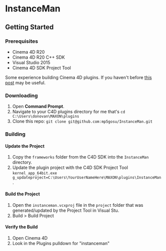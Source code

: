 # InstanceMan

## Getting Started

### Prerequisites

* Cinema 4D R20
* Cinema 4D R20 C++ SDK
* Visual Studio 2015
* Cinema 4D SDK Project Tool

Some experience building Cinema 4D plugins. If you haven't before [this post](https://plugincafe.maxon.net/topic/10967/compiling-the-cinema-4d-r20-c-sdk-examples/4) may be useful.

### Downloading

1. Open **Command Prompt**.
1. Navigate to your C4D plugins directory for me that's `cd C:\Users\donovan\MAXON\plugins`
1. Clone this repo: `git clone git@github.com:mp5gosu/InstanceMan.git`

### Building

#### Update the Project

1. Copy the `frameworks` folder from the C4D SDK into the `InstanceMan` directory.
1. Update the plugin project with the C4D SDK Project Tool `kernel_app_64bit.exe g_updateproject=C:\Users\YourUserNameHere\MAXON\plugins\InstanceMan`.

#### Build the Project

1. Open the `instanceman.vcxproj` file in the `project` folder that was generated/updated by the Project Tool in Visual Stu.
1. Build > Build Project

#### Verify the Build

1. Open Cinema 4D
1. Look in the Plugins pulldown for "instanceman"
